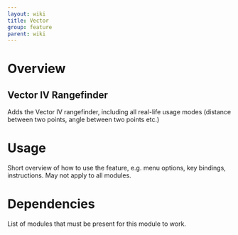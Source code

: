 ```yaml
---
layout: wiki
title: Vector
group: feature
parent: wiki
---
```


# Overview

## Vector IV Rangefinder
Adds the Vector IV rangefinder, including all real-life usage modes (distance between two points, angle between two points etc.)


# Usage

Short overview of how to use the feature, e.g. menu options, key bindings, 
instructions. May not apply to all modules.


# Dependencies

List of modules that must be present for this module to work.
